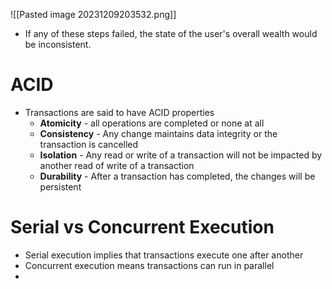 ![[Pasted image 20231209203532.png]]
- If any of these steps failed, the state of the user's overall wealth would be inconsistent.

# ACID
- Transactions are said to have ACID properties
	- **Atomicity** - all operations are completed or none at all
	- **Consistency** - Any change maintains data integrity or the transaction is cancelled
	- **Isolation** - Any read or write of a transaction will not be impacted by another read of write of a transaction
	- **Durability** - After a transaction has completed, the changes will be persistent


# Serial vs Concurrent Execution
- Serial execution implies that transactions execute one after another
- Concurrent execution means transactions can run in parallel
- 